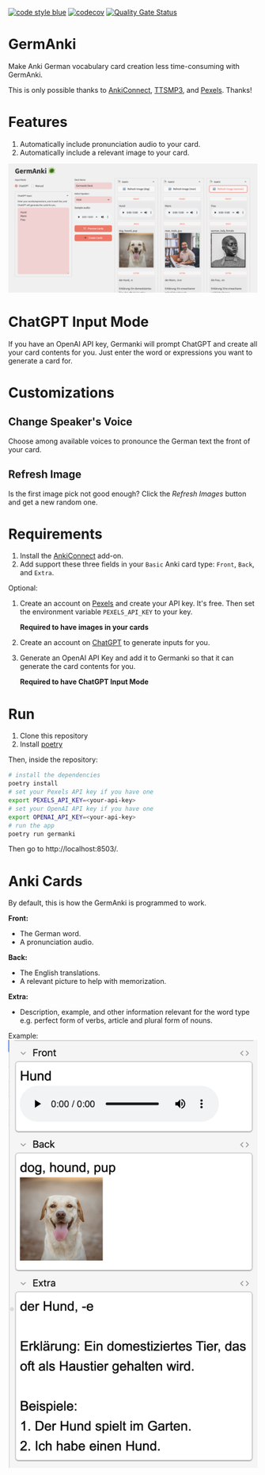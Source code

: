 [![code style blue](https://img.shields.io/badge/code%20style-blue-4495d1.svg)](https://github.com/invenia/Blue)
[![codecov](https://codecov.io/gh/gabriel-rp/germanki/graph/badge.svg?token=BT3BBAOSBW)](https://codecov.io/gh/gabriel-rp/germanki)
[![Quality Gate Status](https://sonarcloud.io/api/project_badges/measure?project=gabriel-rp_germanki&metric=alert_status)](https://sonarcloud.io/summary/new_code?id=gabriel-rp_germanki)

# GermAnki
Make Anki German vocabulary card creation less time-consuming with GermAnki.

This is only possible thanks to [AnkiConnect](https://foosoft.net/projects/anki-connect/), [TTSMP3](https://ttsmp3.com/), and [Pexels](https://www.pexels.com/). Thanks!

# Features
1. Automatically include pronunciation audio to your card.
2. Automatically include a relevant image to your card.

<img src="docs/img/preview.png">

# ChatGPT Input Mode
If you have an OpenAI API key, Germanki will prompt ChatGPT and create all your card contents for you. Just enter the word or expressions you want to generate a card for.

# Customizations
## Change Speaker's Voice
Choose among available voices to pronounce the German text the front of your card.

## Refresh Image
Is the first image pick not good enough? Click the _Refresh Images_ button and get a new random one.

# Requirements
1. Install the [AnkiConnect](https://ankiweb.net/shared/info/2055492159) add-on.
2. Add support these three fields in your `Basic` Anki card type: `Front`, `Back`, and `Extra`.

Optional:
1. Create an account on [Pexels](https://www.pexels.com/) and create your API key. It's free. Then set the environment variable `PEXELS_API_KEY` to your key.

    **Required to have images in your cards**

2. Create an account on [ChatGPT](https://chatgpt.com/) to generate inputs for you.
3. Generate an OpenAI API Key and add it to Germanki so that it can generate the card contents for you.

    **Required to have ChatGPT Input Mode**

# Run
1. Clone this repository
2. Install [poetry](https://python-poetry.org/docs/)

Then, inside the repository:
```sh
# install the dependencies
poetry install
# set your Pexels API key if you have one
export PEXELS_API_KEY=<your-api-key>
# set your OpenAI API key if you have one
export OPENAI_API_KEY=<your-api-key>
# run the app
poetry run germanki
```
Then go to http://localhost:8503/.

# Anki Cards
By default, this is how the GermAnki is programmed to work.

**Front:**
- The German word.
- A pronunciation audio.

**Back:**
- The English translations.
- A relevant picture to help with memorization.

**Extra:**
- Description, example, and other information relevant for the word type e.g. perfect form of verbs, article and plural form of nouns.

Example:
<img src="docs/img/dog_card.png">

